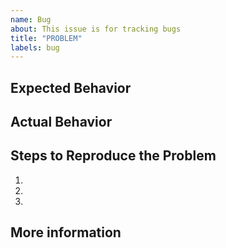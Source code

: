 ```yaml
---
name: Bug
about: This issue is for tracking bugs
title: "PROBLEM"
labels: bug
---
```

## Expected Behavior


## Actual Behavior


## Steps to Reproduce the Problem

  1.
  2.
  3.

## More information
